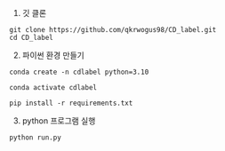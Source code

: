 1. 깃 클론

```
git clone https://github.com/qkrwogus98/CD_label.git
cd CD_label
```

2. 파이썬 환경 만들기

`
conda create -n cdlabel python=3.10
`

`
conda activate cdlabel
`

`
pip install -r requirements.txt
`

3. python 프로그램 실행

`
python run.py
`
